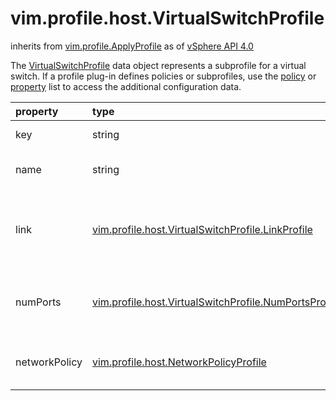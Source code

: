 vim.profile.host.VirtualSwitchProfile
=====================================
inherits from [vim.profile.ApplyProfile](docs/vim.profile.ApplyProfile.md)
as of [vSphere API 4.0](vim.version.md#vim.version.version5)


The <a href="vim.profile.host.VirtualSwitchProfile.md">VirtualSwitchProfile</a> data object represents a subprofile   for a virtual switch. If a profile plug-in defines policies or subprofiles, use the  <a href="vim.profile.ApplyProfile.md#policy">policy</a> or <a href="vim.profile.ApplyProfile.md#property">property</a>  list to access the additional configuration data.

| property | type | optional | priv | desc |
|:---------|:-----|:---------|:-----|:-----|
| key | string | None | None | Linkable identifier. |
| name | string | None | None | Name of the virtual switch. |
| link | [vim.profile.host.VirtualSwitchProfile.LinkProfile](vim.profile.host.VirtualSwitchProfile.LinkProfile.md "vim.profile.host.VirtualSwitchProfile.LinkProfile") | None | None | Links that are connected to the virtual switch. |
| numPorts | [vim.profile.host.VirtualSwitchProfile.NumPortsProfile](vim.profile.host.VirtualSwitchProfile.NumPortsProfile.md "vim.profile.host.VirtualSwitchProfile.NumPortsProfile") | None | None | Number of ports on the virtual switch. |
| networkPolicy | [vim.profile.host.NetworkPolicyProfile](vim.profile.host.NetworkPolicyProfile.md "vim.profile.host.NetworkPolicyProfile") | None | None | Network policy for the virtual switch. |


